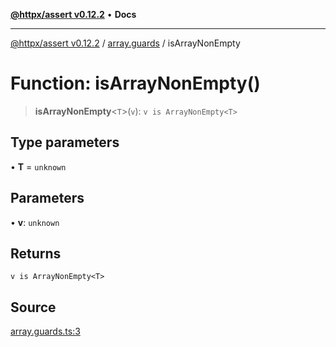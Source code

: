 [**@httpx/assert v0.12.2**](../../README.md) • **Docs**

***

[@httpx/assert v0.12.2](../../README.md) / [array.guards](../README.md) / isArrayNonEmpty

# Function: isArrayNonEmpty()

> **isArrayNonEmpty**\<`T`\>(`v`): `v is ArrayNonEmpty<T>`

## Type parameters

• **T** = `unknown`

## Parameters

• **v**: `unknown`

## Returns

`v is ArrayNonEmpty<T>`

## Source

[array.guards.ts:3](https://github.com/belgattitude/httpx/blob/736f60a5e7cab55c1cdb451c3a30a47ad2eca5ed/packages/assert/src/array.guards.ts#L3)
